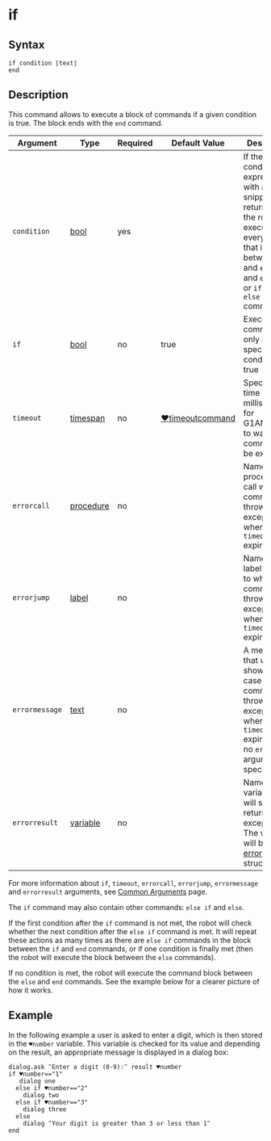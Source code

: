 # if

## Syntax

```G1ANT
if condition ⟦text⟧
end
```

## Description

This command allows to execute a block of commands if a given condition is true. The block ends with the `end` command.

| Argument | Type | Required | Default Value | Description |
| -------- | ---- | -------- | ------------- | ----------- |
|`condition`| [bool](G1ANT.Language/G1ANT.Language/Structures/BooleanStructure.md) | yes |  | If the condition expressed with a C# snippet returns true, the robot will execute everything that is between `if` and `end`, or `if` and `else if`, or `if` and `else` commands |
| `if`           | [bool](G1ANT.Language/G1ANT.Language/Structures/BooleanStructure.md) | no       | true                                                        | Executes the command only if a specified condition is true   |
| `timeout`      | [timespan](G1ANT.Language/G1ANT.Language/Structures/TimeSpanStructure.md) | no       | [♥timeoutcommand](G1ANT.Manual/appendices/common-arguments.md) | Specifies time in milliseconds for G1ANT.Robot to wait for the command to be executed |
| `errorcall`    | [procedure](G1ANT.Language/G1ANT.Language/Structures/ProcedureStructure.md) | no       |                                                             | Name of a procedure to call when the command throws an exception or when a given `timeout` expires |
| `errorjump`    | [label](G1ANT.Language/G1ANT.Language/Structures/LabelStructure.md) | no       |                                                             | Name of the label to jump to when the command throws an exception or when a given `timeout` expires |
| `errormessage` | [text](G1ANT.Language/G1ANT.Language/Structures/TextStructure.md) | no       |                                                             | A message that will be shown in case the command throws an exception or when a given `timeout` expires, and no `errorjump` argument is specified |
| `errorresult`  | [variable](G1ANT.Language/G1ANT.Language/Structures/VariableStructure.md) | no       |                                                             | Name of a variable that will store the returned exception. The variable will be of [error](G1ANT.Language/G1ANT.Language/Structures/ErrorStructure.md) structure  |

For more information about `if`, `timeout`, `errorcall`, `errorjump`, `errormessage` and `errorresult` arguments, see [Common Arguments](G1ANT.Manual/appendices/common-arguments.md) page.

The `if` command may also contain other commands: `else if` and `else`.

If the first condition after the `if` command is not met, the robot will check whether the next condition after the `else if` command is met. It will repeat these actions as many times as there are `else if` commands in the block between the `if` and `end` commands, or if one condition is finally met (then the robot will execute the block between the `else` commands).

If no condition is met, the robot will execute the command block between the `else` and `end` commands.
See the example below for a clearer picture of how it works.

## Example

In the following example a user is asked to enter a digit, which is then stored in the `♥number` variable. This variable is checked for its value and depending on the result, an appropriate message is displayed in a dialog box:

```G1ANT
dialog.ask ‴Enter a digit (0-9):‴ result ♥number
if ♥number=="1"
   dialog one
  else if ♥number=="2"
    dialog two
  else if ♥number=="3"
    dialog three
  else
    dialog ‴Your digit is greater than 3 or less than 1‴
end
```
